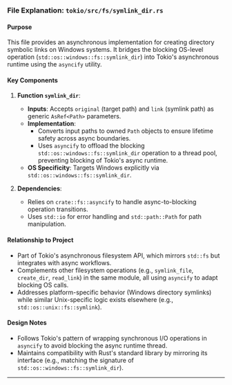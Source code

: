 ### File Explanation: `tokio/src/fs/symlink_dir.rs`

#### Purpose
This file provides an asynchronous implementation for creating directory symbolic links on Windows systems. It bridges the blocking OS-level operation (`std::os::windows::fs::symlink_dir`) into Tokio's asynchronous runtime using the `asyncify` utility.

#### Key Components
1. **Function `symlink_dir`**:
   - **Inputs**: Accepts `original` (target path) and `link` (symlink path) as generic `AsRef<Path>` parameters.
   - **Implementation**:
     - Converts input paths to owned `Path` objects to ensure lifetime safety across async boundaries.
     - Uses `asyncify` to offload the blocking `std::os::windows::fs::symlink_dir` operation to a thread pool, preventing blocking of Tokio's async runtime.
   - **OS Specificity**: Targets Windows explicitly via `std::os::windows::fs::symlink_dir`.

2. **Dependencies**:
   - Relies on `crate::fs::asyncify` to handle async-to-blocking operation transitions.
   - Uses `std::io` for error handling and `std::path::Path` for path manipulation.

#### Relationship to Project
- Part of Tokio's asynchronous filesystem API, which mirrors `std::fs` but integrates with async workflows.
- Complements other filesystem operations (e.g., `symlink_file`, `create_dir`, `read_link`) in the same module, all using `asyncify` to adapt blocking OS calls.
- Addresses platform-specific behavior (Windows directory symlinks) while similar Unix-specific logic exists elsewhere (e.g., `std::os::unix::fs::symlink`).

#### Design Notes
- Follows Tokio's pattern of wrapping synchronous I/O operations in `asyncify` to avoid blocking the async runtime thread.
- Maintains compatibility with Rust's standard library by mirroring its interface (e.g., matching the signature of `std::os::windows::fs::symlink_dir`).

---
